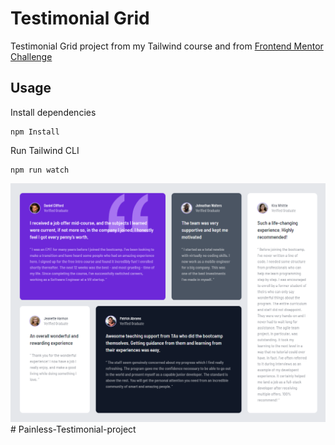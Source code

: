 # Testimonial Grid

Testimonial Grid project from my Tailwind course and from [Frontend Mentor Challenge](https://www.frontendmentor.io/challenges/testimonials-grid-section-Nnw6J7Un7)

## Usage

Install dependencies

```
npm Install
```

Run Tailwind CLI

```
npm run watch
```

![Alt text](images/testimonial-grid.png)
#   P a i n l e s s - T e s t i m o n i a l - p r o j e c t 
 
 